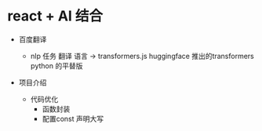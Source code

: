 # react + AI  结合

- 百度翻译
  - nlp  任务  翻译
    语言 ->  transformers.js   huggingface  推出的transformers  python 的平替版

- 项目介绍
  - 代码优化
    - 函数封装
    - 配置const 声明大写 